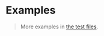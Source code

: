 # Examples

> More examples in [the test files](https://github.com/computational-combinatorics/n-permutations/tree/main/test/src).
